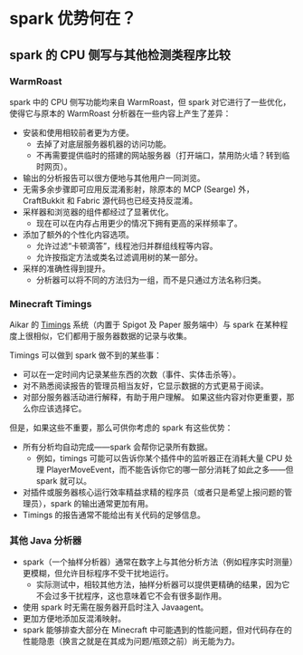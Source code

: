 # spark 优势何在？

## spark 的 CPU 侧写与其他检测类程序比较

### WarmRoast

spark 中的 CPU 侧写功能均来自 WarmRoast，但 spark 对它进行了一些优化，使得它与原本的 WarmRoast 分析器在一些内容上产生了差异：

* 安装和使用相较前者更为方便。
    * 去掉了对底层服务器机器的访问功能。
    * 不再需要提供临时的搭建的网站服务器（打开端口，禁用防火墙？转到临时网页）。
* 输出的分析报告可以很方便地与其他用户一同浏览。
* 无需多余步骤即可应用反混淆影射，除原本的 MCP (Searge) 外，CraftBukkit 和 Fabric 源代码也已经支持反混淆。
* 采样器和浏览器的组件都经过了显著优化。
    * 现在可以在内存占用更少的情况下拥有更高的采样频率了。
* 添加了额外的个性化内容选项。
    * 允许过滤“卡顿滴答”，线程池归并群组线程等内容。
    * 允许按指定方法或类名过滤调用树的某一部分。
* 采样的准确性得到提升。
    * 分析器可以将不同的方法归为一组，而不是只通过方法名称归类。

### Minecraft Timings

Aikar 的 [Timings](https://github.com/aikar/timings) 系统（内置于 Spigot 及 Paper 服务端中）与 spark 在某种程度上很相似，它们都用于服务器数据的记录与收集。

Timings 可以做到 spark 做不到的某些事：

* 可以在一定时间内记录某些东西的次数（事件、实体击杀等）。
* 对不熟悉阅读报告的管理员相当友好，它显示数据的方式更易于阅读。
* 对部分服务器活动进行解释，有助于用户理解。
如果这些内容对你更重要，那么你应该选择它。

但是，如果这些不重要，那么可供你考虑的 spark 有这些优势：

* 所有分析均自动完成——spark 会帮你记录所有数据。
    * 例如，timings 可能可以告诉你某个插件中的监听器正在消耗大量 CPU 处理 PlayerMoveEvent，而不能告诉你它的哪一部分消耗了如此之多——但 spark 就可以。
* 对插件或服务器核心运行效率精益求精的程序员（或者只是希望上报问题的管理员），spark 的输出通常更加有用。
* Timings 的报告通常不能给出有关代码的足够信息。

### 其他 Java 分析器

* spark（一个抽样分析器）通常在数字上与其他分析方法（例如程序实时测量）更模糊，但允许目标程序不受干扰地运行。
    * 实际测试中，相较其他方法，抽样分析器可以提供更精确的结果，因为它不会过多干扰程序，这也意味着它不会有很多副作用。
* 使用 spark 时无需在服务器开启时注入 Javaagent。
* 更加方便地添加反混淆映射。
* spark 能够排查大部分在 Minecraft 中可能遇到的性能问题，但对代码存在的性能隐患（换言之就是在其成为问题/瓶颈之前）尚无能为力。